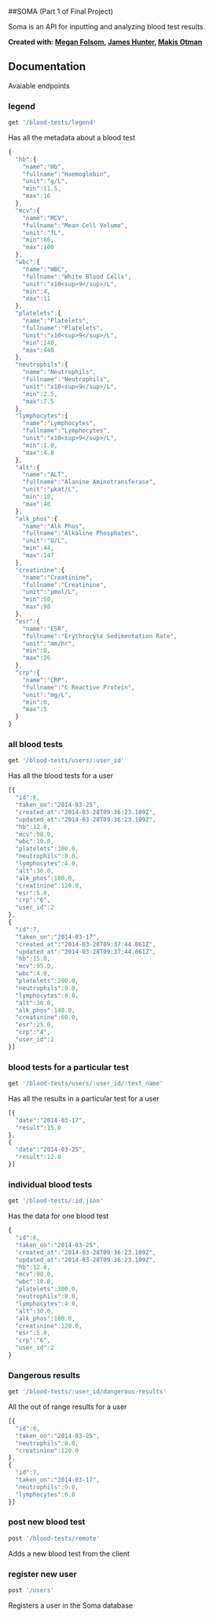 ##SOMA
(Part 1 of Final Project)

Soma is an API for inputting and analyzing blood test results. 

**Created with: [Megan Folsom](https://github.com/mfolsom), [James Hunter](https://github.com/NotTheUsual), [Makis Otman](https://github.com/Maikon)**

## Documentation

Avaiable endpoints

### legend

```ruby
get '/blood-tests/legend'
```

Has all the metadata about a blood test

```javascript
{
  "hb":{
    "name":"Hb",
    "fullname":"Haemoglobin",
    "unit":"g/L",
    "min":11.5,
    "max":16
  },
  "mcv":{
    "name":"MCV",
    "fullname":"Mean Cell Volume",
    "unit":"fL",
    "min":80,
    "max":100
  },
  "wbc":{
    "name":"WBC",
    "fullname":"White Blood Cells",
    "unit":"x10<sup>9</sup>/L",
    "min":4,
    "max":11
  },
  "platelets":{
    "name":"Platelets",
    "fullname":"Platelets",
    "unit":"x10<sup>9</sup>/L",
    "min":140,
    "max":440
  },
  "neutrophils":{
    "name":"Neutrophils",
    "fullname":"Neutrophils",
    "unit":"x10<sup>9</sup>/L",
    "min":2.5,
    "max":7.5
  },
  "lymphocytes":{
    "name":"Lymphocytes",
    "fullname":"Lymphocytes",
    "unit":"x10<sup>9</sup>/L",
    "min":1.0,
    "max":4.8
  },
  "alt":{
    "name":"ALT",
    "fullname":"Alanine Aminotransferase",
    "unit":"µkat/L",
    "min":10,
    "max":40
  },
  "alk_phos":{
    "name":"Alk Phos",
    "fullname":"Alkaline Phosphates",
    "unit":"U/L",
    "min":44,
    "max":147
  },
  "creatinine":{
    "name":"Creatinine",
    "fullname":"Creatinine",
    "unit":"μmol/L",
    "min":50,
    "max":98
  },
  "esr":{
    "name":"ESR",
    "fullname":"Erythrocyte Sedimentation Rate",
    "unit":"mm/hr",
    "min":0,
    "max":26
  },
  "crp":{
    "name":"CRP",
    "fullname":"C Reactive Protein",
    "unit":"mg/L",
    "min":0,
    "max":5
  }
}
```

### all blood tests

```ruby
get '/blood-tests/users/:user_id'
```

Has all the blood tests for a user

```javascript
[{
  "id":6,
  "taken_on":"2014-03-25",
  "created_at":"2014-03-28T09:36:23.109Z",
  "updated_at":"2014-03-28T09:36:23.109Z",
  "hb":12.0,
  "mcv":90.0,
  "wbc":10.0,
  "platelets":300.0,
  "neutrophils":8.0,
  "lymphocytes":4.0,
  "alt":30.0,
  "alk_phos":100.0,
  "creatinine":120.0,
  "esr":5.0,
  "crp":"6",
  "user_id":2
},
{
  "id":7,
  "taken_on":"2014-03-17",
  "created_at":"2014-03-28T09:37:44.861Z",
  "updated_at":"2014-03-28T09:37:44.861Z",
  "hb":15.0,
  "mcv":95.0,
  "wbc":4.0,
  "platelets":200.0,
  "neutrophils":9.0,
  "lymphocytes":6.0,
  "alt":30.0,
  "alk_phos":140.0,
  "creatinine":60.0,
  "esr":25.0,
  "crp":"4",
  "user_id":2
}]
```

### blood tests for a particular test

```ruby
get '/blood-tests/users/:user_id/:test_name'
```

Has all the results in a particular test for a user

```javascript
[{
  "date":"2014-03-17",
  "result":15.0
},
{
  "date":"2014-03-25",
  "result":12.0
}]
```

### individual blood tests

```ruby
get '/blood-tests/:id.json'
```

Has the data for one blood test

```javascript
{
  "id":6,
  "taken_on":"2014-03-25",
  "created_at":"2014-03-28T09:36:23.109Z",
  "updated_at":"2014-03-28T09:36:23.109Z",
  "hb":12.0,
  "mcv":90.0,
  "wbc":10.0,
  "platelets":300.0,
  "neutrophils":8.0,
  "lymphocytes":4.0,
  "alt":30.0,
  "alk_phos":100.0,
  "creatinine":120.0,
  "esr":5.0,
  "crp":"6",
  "user_id":2
}
```

### Dangerous results

```ruby
get '/blood-tests/:user_id/dangerous-results'
```

All the out of range results for a user

```javascript
[{
  "id":6,
  "taken_on":"2014-03-25",
  "neutrophils":8.0,
  "creatinine":120.0
},
{
  "id":7,
  "taken_on":"2014-03-17",
  "neutrophils":9.0,
  "lymphocytes":6.0
}]
```

### post new blood test

```ruby
post '/blood-tests/remote'
```

Adds a new blood test from the client

### register new user

```ruby
post '/users'
```

Registers a user in the Soma database
